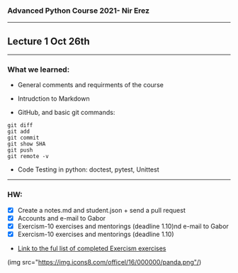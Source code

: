 
### Advanced Python Course 2021- Nir Erez
***
## Lecture 1 Oct 26th
***
### What we learned:

* General comments and requirments of the course
* Intrudction to Markdown

* GitHub, and basic git commands:

``` git status
git diff
git add
git commit
git show SHA
git push
git remote -v
```

* Code Testing in python: doctest, pytest, Unittest
***
### HW:

- [x] Create a notes.md and student.json + send a pull request 
- [x] Accounts and e-mail to Gabor 
- [x] Exercism-10 exercises and mentorings (deadline 1.10)nd e-mail to Gabor 
- [x] Exercism-10 exercises and mentorings (deadline 1.10)

* [Link to the ful list of completed Exercism exercises](Excercism.md)

(img src="https://img.icons8.com/officel/16/000000/panda.png"/)


<!--
**nirer06/nirer06** is a ✨ _special_ ✨ repository because its `README.md` (this file) appears on your GitHub profile.

Here are some ideas to get you started:

- 🔭 I’m currently working on ...
- 🌱 I’m currently learning ...
- 👯 I’m looking to collaborate on ...
- 🤔 I’m looking for help with ...
- 💬 Ask me about ...
- 📫 How to reach me: ...
- 😄 Pronouns: ...
- ⚡ Fun fact: ...
-->
